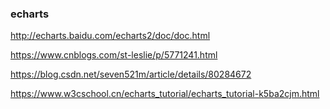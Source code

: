 
### echarts

http://echarts.baidu.com/echarts2/doc/doc.html

https://www.cnblogs.com/st-leslie/p/5771241.html

https://blog.csdn.net/seven521m/article/details/80284672

https://www.w3cschool.cn/echarts_tutorial/echarts_tutorial-k5ba2cjm.html

